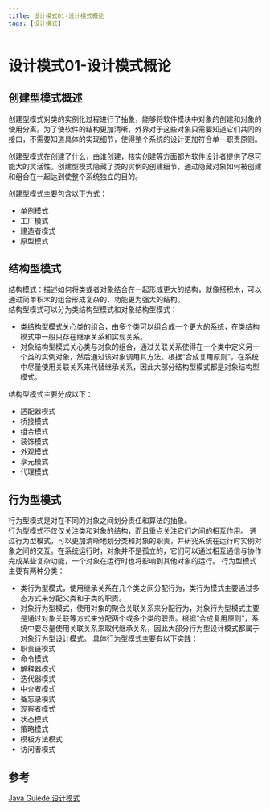 ```yaml
---
title: 设计模式01-设计模式概论
tags: [设计模式]
---
```

# 设计模式01-设计模式概论
## 创建型模式概述
创建型模式对类的实例化过程进行了抽象，能够将软件模块中对象的创建和对象的使用分离。为了使软件的结构更加清晰，外界对于这些对象只需要知道它们共同的接口，不需要知道具体的实现细节，使得整个系统的设计更加符合单一职责原则。

创建型模式在创建了什么，由谁创建，核实创建等方面都为软件设计者提供了尽可能大的灵活性。创建型模式隐藏了类的实例的创建细节，通过隐藏对象如何被创建和组合在一起达到使整个系统独立的目的。

创建型模式主要包含以下方式：
- 单例模式
- 工厂模式
- 建造者模式
- 原型模式

## 结构型模式
结构模式：描述如何将类或者对象结合在一起形成更大的结构，就像搭积木，可以通过简单积木的组合形成复杂的、功能更为强大的结构。  
结构型模式可以分为类结构型模式和对象结构型模式：
- 类结构型模式关心类的组合，由多个类可以组合成一个更大的系统，在类结构模式中一般只存在继承关系和实现关系。
- 对象结构型模式关心类与对象的组合，通过关联关系使得在一个类中定义另一个类的实例对象，然后通过该对象调用其方法。根据“合成复用原则”，在系统中尽量使用关联关系来代替继承关系，因此大部分结构型模式都是对象结构型模式。

结构型模式主要分成以下：
- 适配器模式
- 桥接模式
- 组合模式
- 装饰模式
- 外观模式
- 享元模式
- 代理模式

## 行为型模式
行为型模式是对在不同的对象之间划分责任和算法的抽象。  
行为型模式不仅仅关注类和对象的结构，而且重点关注它们之间的相互作用。 
通过行为型模式，可以更加清晰地划分类和对象的职责，并研究系统在运行时实例对象之间的交互。在系统运行时，对象并不是孤立的，它们可以通过相互通信与协作完成某些复杂功能，一个对象在运行时也将影响到其他对象的运行。
行为型模式主要有两种分类：
- 类行为型模式，使用继承关系在几个类之间分配行为，类行为模式主要通过多态方式来分配父类和子类的职责。
- 对象行为型模式，使用对象的聚合关联关系来分配行为，对象行为型模式主要是通过对象关联等方式来分配两个或多个类的职责。根据“合成复用原则”，系统中要尽量使用关联关系来取代继承关系，因此大部分行为型设计模式都属于对象行为型设计模式。
具体行为型模式主要有以下实践：
- 职责链模式
- 命令模式
- 解释器模式
- 迭代器模式
- 中介者模式
- 备忘录模式
- 观察者模式
- 状态模式
- 策略模式
- 模板方法模式
- 访问者模式

## 参考
[Java Guiede 设计模式](https://github.com/Snailclimb/JavaGuide/blob/master/Java%E7%9B%B8%E5%85%B3/%E8%AE%BE%E8%AE%A1%E6%A8%A1%E5%BC%8F.md)






















